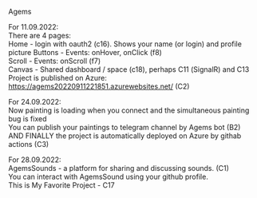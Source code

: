 Agems

For 11.09.2022:  
There are 4 pages:  
Home - login with oauth2 (c16). Shows your name (or login) and profile picture
Buttons - Events: onHover, onClick (f8)  
Scroll - Events: onScroll (f7)  
Canvas - Shared dashboard / space (c18), perhaps С11 (SignalR) and C13
Project is published on Azure: https://agems20220911221851.azurewebsites.net/ (C2)  

For 24.09.2022:  
Now painting is loading when you connect and the simultaneous painting bug is fixed  
You can publish your paintings to telegram channel by Agems bot (B2)  
AND FINALLY the project is automatically deployed on Azure by githab actions (C3)  

For 28.09.2022:  
AgemsSounds - a platform for sharing and discussing sounds. (C1)  
You can interact with AgemsSound using your github profile.  
This is My Favorite Project - C17  
